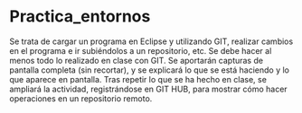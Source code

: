 # Practica_entornos
Se trata de cargar un programa en Eclipse y utilizando GIT, realizar cambios en el programa e ir subiéndolos a un repositorio, etc. Se debe hacer al menos todo lo realizado en clase con GIT. Se aportarán capturas de pantalla completa (sin recortar), y se explicará lo que se está haciendo y lo que aparece en pantalla. Tras repetir lo que se ha hecho en clase, se ampliará la actividad, registrándose en GIT HUB, para mostrar cómo hacer operaciones en un repositorio remoto. 
